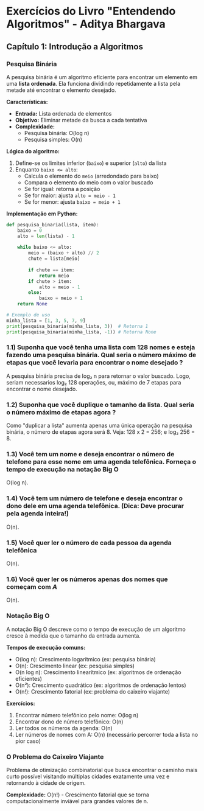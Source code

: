 # Exercícios do Livro "Entendendo Algoritmos" - Aditya Bhargava

## Capítulo 1: Introdução a Algoritmos

### Pesquisa Binária

A pesquisa binária é um algoritmo eficiente para encontrar um elemento em uma **lista ordenada**. Ela funciona dividindo repetidamente a lista pela metade até encontrar o elemento desejado.

**Características:**

- **Entrada:** Lista ordenada de elementos
- **Objetivo:** Eliminar metade da busca a cada tentativa
- **Complexidade:**
  - Pesquisa binária: O(log n)
  - Pesquisa simples: O(n)

**Lógica do algoritmo:**

1. Define-se os limites inferior (`baixo`) e superior (`alto`) da lista
2. Enquanto `baixo <= alto`:
   - Calcula o elemento do `meio` (arredondado para baixo)
   - Compara o elemento do meio com o valor buscado
   - Se for igual: retorna a posição
   - Se for maior: ajusta `alto = meio - 1`
   - Se for menor: ajusta `baixo = meio + 1`

**Implementação em Python:**

```python
def pesquisa_binaria(lista, item):
    baixo = 0
    alto = len(lista) - 1
    
    while baixo <= alto:
        meio = (baixo + alto) // 2
        chute = lista[meio]
        
        if chute == item:
            return meio
        if chute > item:
            alto = meio - 1
        else:
            baixo = meio + 1
    return None

# Exemplo de uso
minha_lista = [1, 3, 5, 7, 9]
print(pesquisa_binaria(minha_lista, 3))  # Retorna 1
print(pesquisa_binaria(minha_lista, -1)) # Retorna None
```

### **1.1)** Suponha que você tenha uma lista com 128 nomes e esteja fazendo uma pesquisa binária. Qual seria o número máximo de etapas que você levaria para encontrar o nome desejado ?

 A pesquisa binária precisa de log₂ n para retornar o valor buscado.
 Logo, seriam necessarios log₂ 128 operações, ou, máximo de 7 etapas para encontrar o nome desejado.

### **1.2)** Suponha que você duplique o tamanho da lista. Qual seria o número máximo de etapas agora ?

 Como "duplicar a lista" aumenta apenas uma única operação na pesquisa binária, o número de etapas agora será 8.
 Veja: 128 x 2 = 256; e log₂ 256 = 8.

### **1.3)** Você tem um nome e deseja encontrar o número de telefone para esse nome em uma agenda telefônica. Forneça o tempo de execução na notação Big O

 O(log n).

### **1.4)** Você tem um número de telefone e deseja encontrar o dono dele em uma agenda telefônica. (Dica: Deve procurar pela agenda inteira!)

 O(n).

### **1.5)** Você quer ler o número de cada pessoa da agenda telefônica

 O(n).

### **1.6)** Você quer ler os números apenas dos nomes que começam com *A*

 O(n).

### Notação Big O

A notação Big O descreve como o tempo de execução de um algoritmo cresce à medida que o tamanho da entrada aumenta.

**Tempos de execução comuns:**

- O(log n): Crescimento logarítmico (ex: pesquisa binária)
- O(n): Crescimento linear (ex: pesquisa simples)
- O(n log n): Crescimento linearítmico (ex: algoritmos de ordenação eficientes)
- O(n²): Crescimento quadrático (ex: algoritmos de ordenação lentos)
- O(n!): Crescimento fatorial (ex: problema do caixeiro viajante)

**Exercícios:**

1. Encontrar número telefônico pelo nome: O(log n)
2. Encontrar dono de número telefônico: O(n)
3. Ler todos os números da agenda: O(n)
4. Ler números de nomes com A: O(n) (necessário percorrer toda a lista no pior caso)

### O Problema do Caixeiro Viajante

Problema de otimização combinatorial que busca encontrar o caminho mais curto possível visitando múltiplas cidades exatamente uma vez e retornando à cidade de origem.

**Complexidade:** O(n!) - Crescimento fatorial que se torna computacionalmente inviável para grandes valores de n.
